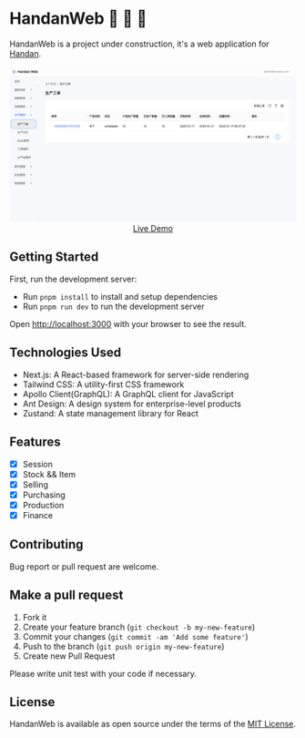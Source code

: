 # HandanWeb :construction: :construction: :construction:

HandanWeb is a project under construction, it's a web application for [Handan](https://github.com/zven21/handan).


<div align="center">
	<img src="./docs/live-demo.jpg"/>
</div>

<div align="center">
	<a href="https://handan-web.vercel.app">Live Demo</a>
</div>

## **Getting Started**

First, run the development server:

* Run `pnpm install` to install and setup dependencies
* Run `pnpm run dev` to run the development server

Open [http://localhost:3000](http://localhost:3000) with your browser to see the result.

## **Technologies Used**

- Next.js: A React-based framework for server-side rendering
- Tailwind CSS: A utility-first CSS framework
- Apollo Client(GraphQL): A GraphQL client for JavaScript
- Ant Design: A design system for enterprise-level products
- Zustand: A state management library for React

## **Features**

- [x] Session
- [x] Stock && Item
- [x] Selling
- [x] Purchasing
- [x] Production 
- [x] Finance

## **Contributing**

Bug report or pull request are welcome.

## **Make a pull request**

1. Fork it
2. Create your feature branch (`git checkout -b my-new-feature`)
3. Commit your changes (`git commit -am 'Add some feature'`)
4. Push to the branch (`git push origin my-new-feature`)
5. Create new Pull Request

Please write unit test with your code if necessary.

## **License**

HandanWeb is available as open source under the terms of the [MIT License](http://opensource.org/licenses/MIT).

